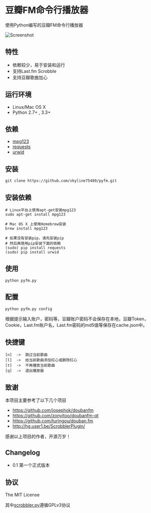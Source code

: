 豆瓣FM命令行播放器
==================

使用Python编写的豆瓣FM命令行播放器

![Screenshot](https://skyline75489.github.io/img/pyfm/screenshot.png)

## 特性

* 依赖较少，易于安装和运行
* 支持Last.fm Scrobble
* 支持豆瓣歌曲加心

## 运行环境

* Linux/Mac OS X
* Python 2.7+ , 3.3+

## 依赖

* [mpg123](http://www.mpg123.de)
* [requests](https://github.com/kennethreitz/requests)
* [urwid](http://urwid.org)

## 安装
   
    git clone https://github.com/skyline75489/pyfm.git
    
## 安装依赖

    # Linux平台上使用apt-get安装mpg123
    sudo apt-get install mpg123
    
    # Mac OS X 上使用Homebrew安装
    brew install mpg123
    
    # 如果没有安装pip，请先安装pip
    # 然后再使用pip安装下面的依赖
    (sudo) pip install requests
    (sudo) pip install urwid

## 使用

    python pyfm.py

## 配置

    python pyfm.py config
    
根据提示输入账户，密码等，豆瓣账户密码不会保存在本地，豆瓣Token，Cookie，Last.fm账户名，Last.fm密码的md5值等保存在cache.json中。

## 快捷键
    [n]  ->  跳过当前歌曲
    [l]  ->  给当前歌曲添加红心或删除红心
    [t]  ->  不再播放当前歌曲
    [q]  ->  退出播放器

## 致谢

本项目主要参考了以下几个项目

* https://github.com/josephok/doubanfm
* https://github.com/zonyitoo/doubanfm-qt
* https://github.com/turingou/douban.fm
*  http://hg.user1.be/ScrobblerPlugin/

感谢以上项目的作者，开源万岁！

## Changelog

* 0.1 第一个正式版本

## 协议

The MIT License

其中[scrobbler.py](https://github.com/skyline75489/pyfm/blob/master/scrobbler.py)遵循GPLv3协议
